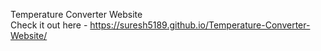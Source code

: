 Temperature Converter Website </br>
Check it out here - https://suresh5189.github.io/Temperature-Converter-Website/

